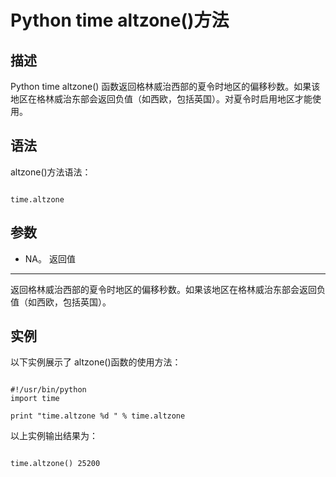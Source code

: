 Python time altzone()方法
=======================

  描述
--

 Python time altzone() 函数返回格林威治西部的夏令时地区的偏移秒数。如果该地区在格林威治东部会返回负值（如西欧，包括英国）。对夏令时启用地区才能使用。

 语法
--

 altzone()方法语法：

 
```

time.altzone

```

 参数
--

  * NA。
  返回值
---

 返回格林威治西部的夏令时地区的偏移秒数。如果该地区在格林威治东部会返回负值（如西欧，包括英国）。

 实例
--

 以下实例展示了 altzone()函数的使用方法：

 
```

#!/usr/bin/python
import time

print "time.altzone %d " % time.altzone

```

 以上实例输出结果为：

 
```

time.altzone() 25200

```